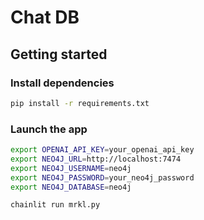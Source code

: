 # Chat DB

## Getting started

### Install dependencies

```bash
pip install -r requirements.txt
```

### Launch the app
```bash
export OPENAI_API_KEY=your_openai_api_key
export NEO4J_URL=http://localhost:7474
export NEO4J_USERNAME=neo4j
export NEO4J_PASSWORD=your_neo4j_password
export NEO4J_DATABASE=neo4j

chainlit run mrkl.py
```
